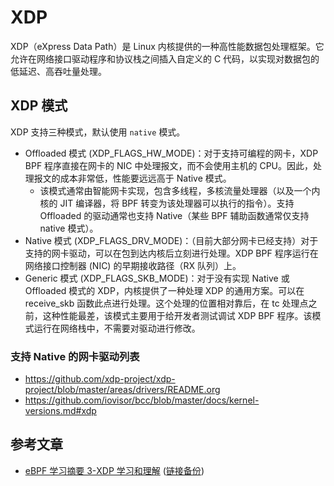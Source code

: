 # XDP

XDP（eXpress Data Path）是 Linux 内核提供的一种高性能数据包处理框架。它允许在网络接口驱动程序和协议栈之间插入自定义的 C 代码，以实现对数据包的低延迟、高吞吐量处理。


## XDP 模式

XDP 支持三种模式，默认使用 `native` 模式。

- Offloaded 模式 (XDP_FLAGS_HW_MODE)：对于支持可编程的网卡，XDP BPF 程序直接在网卡的 NIC 中处理报文，而不会使用主机的 CPU。因此，处理报文的成本非常低，性能要远远高于 Native 模式。
  - 该模式通常由智能网卡实现，包含多线程，多核流量处理器（以及一个内核的 JIT 编译器，将 BPF 转变为该处理器可以执行的指令）。支持 Offloaded 的驱动通常也支持 Native（某些 BPF 辅助函数通常仅支持native 模式）。
- Native 模式 (XDP_FLAGS_DRV_MODE)：（目前大部分网卡已经支持）对于支持的网卡驱动，可以在包到达内核后立刻进行处理。XDP BPF 程序运行在网络接口控制器 (NIC) 的早期接收路径（RX 队列）上。
- Generic 模式 (XDP_FLAGS_SKB_MODE)：对于没有实现 Native 或 Offloaded 模式的 XDP，内核提供了一种处理 XDP 的通用方案。可以在 receive_skb 函数此点进行处理。这个处理的位置相对靠后，在 tc 处理点之前，这种性能最差，该模式主要用于给开发者测试调试 XDP BPF 程序。该模式运行在网络栈中，不需要对驱动进行修改。

### 支持 Native 的网卡驱动列表

- https://github.com/xdp-project/xdp-project/blob/master/areas/drivers/README.org
- https://github.com/iovisor/bcc/blob/master/docs/kernel-versions.md#xdp

## 参考文章

- [eBPF 学习摘要 3-XDP 学习和理解](https://www.bladewan.com/2022/10/07/ebpf_3/) ([链接备份](https://web.archive.org/web/20230316175153/https://www.bladewan.com/2022/10/07/ebpf_3/))
